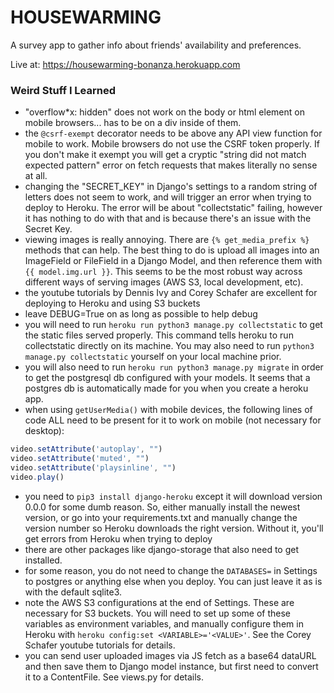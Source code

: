 # HOUSEWARMING
A survey app to gather info about friends' availability and preferences.

Live at: https://housewarming-bonanza.herokuapp.com

### Weird Stuff I Learned
- "overflow*x: hidden" does not work on the body or html element on mobile browsers... has to be on a div inside of them.
- the `@csrf-exempt` decorator needs to be above any API view function for mobile to work.  Mobile browsers do not use the CSRF token properly. If you don't make it exempt you will get a cryptic "string did not match expected pattern" error on fetch requests that makes literally no sense at all. 
- changing the "SECRET_KEY" in Django's settings to a random string of letters does not seem to work, and will trigger an error when trying to deploy to Heroku.  The error will be about "collectstatic" failing, however it has nothing to do with that and is because there's an issue with the Secret Key.
- viewing images is really annoying. There are `{% get_media_prefix %}` methods that can help.  The best thing to do is upload all images into an ImageField or FileField in a Django Model, and then reference them with `{{ model.img.url }}`.  This seems to be the most robust way across different ways of serving images (AWS S3, local development, etc).
- the youtube tutorials by Dennis Ivy and Corey Schafer are excellent for deploying to Heroku and using S3 buckets
- leave DEBUG=True on as long as possible to help debug
- you will need to run `heroku run python3 manage.py collectstatic` to get the static files served properly.  This command tells heroku to run collectstatic directly on its machine.  You may also need to run `python3 manage.py collectstatic` yourself on your local machine prior.
- you will also need to run `heroku run python3 manage.py migrate` in order to get the postgresql db configured with your models.  It seems that a postgres db is automatically made for you when you create a heroku app.
- when using `getUserMedia()` with mobile devices, the following lines of code ALL need to be present for it to work on mobile (not necessary for desktop):
```javascript
video.setAttribute('autoplay', "")
video.setAttribute('muted', "")
video.setAttribute('playsinline', "")
video.play() 
```
- you need to `pip3 install django-heroku` except it will download version 0.0.0 for some dumb reason.  So, either manually install the newest version, or go into your requirements.txt and manually change the version number so Heroku downloads the right version.  Without it, you'll get errors from Heroku when trying to deploy
- there are other packages like django-storage that also need to get installed.
- for some reason, you do not need to change the `DATABASES=` in Settings to postgres or anything else when you deploy.  You can just leave it as is with the default sqlite3.
- note the AWS S3 configurations at the end of Settings.  These are necessary for S3 buckets.  You will need to set up some of these variables as environment variables, and manually configure them in Heroku with `heroku config:set <VARIABLE>='<VALUE>'`.  See the Corey Schafer youtube tutorials for details.
- you can send user uploaded images via JS fetch as a base64 dataURL and then save them to Django model instance, but first need to convert it to a ContentFile.  See views.py for details.

